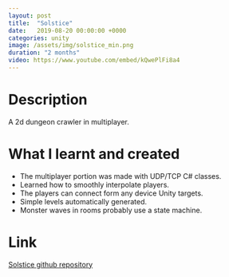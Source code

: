 ```yaml
---
layout: post
title:  "Solstice"
date:   2019-08-20 00:00:00 +0000
categories: unity
image: /assets/img/solstice_min.png
duration: "2 months"
video: https://www.youtube.com/embed/kQwePlFi8a4
---
```


# Description

A 2d dungeon crawler in multiplayer.

# What I learnt and created
* The multiplayer portion was made with UDP/TCP C# classes.
* Learned how to smoothly interpolate players.
* The players can connect form any device Unity targets.
* Simple levels automatically generated.
* Monster waves in rooms probably use a state machine.


# Link
[Solstice github repository](https://github.com/jiexdrop/solstice)

